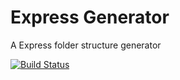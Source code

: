 # Express Generator

A Express folder structure generator

[![Build Status](https://travis-ci.com/lucasmori/express-generator.svg?branch=master)](https://travis-ci.com/lucasmori/express-generator)